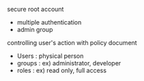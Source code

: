 secure root account

- multiple authentication 
- admin group

controlling user's action with policy document

- Users : physical person
- groups : ex) administrator, developer
- roles : ex) read only, full access


